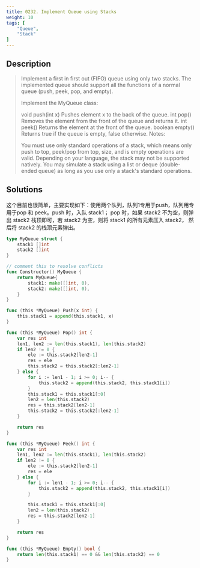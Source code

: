 ```yaml
---
title: 0232. Implement Queue using Stacks
weight: 10
tags: [
	"Queue",
	"Stack"
]
---
```

## Description
> Implement a first in first out (FIFO) queue using only two stacks. The implemented queue should support all the functions of a normal queue (push, peek, pop, and empty).
> 
> Implement the MyQueue class:
> 
> void push(int x) Pushes element x to the back of the queue.
> int pop() Removes the element from the front of the queue and returns it.
> int peek() Returns the element at the front of the queue.
> boolean empty() Returns true if the queue is empty, false otherwise.
> Notes:
> 
> You must use only standard operations of a stack, which means only push to top, peek/pop from top, size, and is empty operations are valid.
> Depending on your language, the stack may not be supported natively. You may simulate a stack using a list or deque (double-ended queue) as long as you use only a stack's standard operations.

## Solutions
这个目前也很简单，主要实现如下：使用两个队列，队列1专用于push，队列用专用于pop 和 peek。push 时，入队 stack1； pop 时，如果 stack2 不为空，则弹出 stack2 栈顶即可，若 stack2 为空，则将 stack1 的所有元素压入 stack2， 然后将 stack2 的栈顶元素弹出。
```go
type MyQueue struct {
	stack1 []int
	stack2 []int
}

// comment this to resolve conflicts
func Constructor() MyQueue {
    return MyQueue{
        stack1: make([]int, 0),
        stack2: make([]int, 0),
    }
}

func (this *MyQueue) Push(x int) {
	this.stack1 = append(this.stack1, x)
}

func (this *MyQueue) Pop() int {
	var res int
	len1, len2 := len(this.stack1), len(this.stack2)
	if len2 != 0 {
		ele := this.stack2[len2-1]
		res = ele
		this.stack2 = this.stack2[:len2-1]
	} else {
		for i := len1 - 1; i >= 0; i-- {
			this.stack2 = append(this.stack2, this.stack1[i])
		}
		this.stack1 = this.stack1[:0]
		len2 = len(this.stack2)
		res = this.stack2[len2-1]
		this.stack2 = this.stack2[:len2-1]
	}

	return res
}

func (this *MyQueue) Peek() int {
	var res int
	len1, len2 := len(this.stack1), len(this.stack2)
	if len2 != 0 {
		ele := this.stack2[len2-1]
		res = ele
	} else {
		for i := len1 - 1; i >= 0; i-- {
			this.stack2 = append(this.stack2, this.stack1[i])
		}

		this.stack1 = this.stack1[:0]
		len2 = len(this.stack2)
		res = this.stack2[len2-1]
	}

	return res
}

func (this *MyQueue) Empty() bool {
	return len(this.stack1) == 0 && len(this.stack2) == 0
}
```
